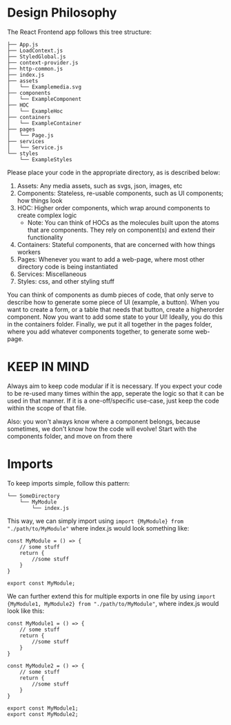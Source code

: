 # Design Philosophy

The React Frontend app follows this tree structure:

```
├── App.js
├── LoadContext.js
├── StyledGlobal.js
├── context-provider.js
├── http-common.js
├── index.js
├── assets 
│   └── Examplemedia.svg
├── components 
│   └── ExampleComponent
├── HOC
│   └── ExampleHoc
├── containers
│   └── ExampleContainer
├── pages 
│   └── Page.js
├── services
│   └── Service.js
└── styles
    └── ExampleStyles
```

Please place your code in the appropriate directory, as is described below:

1. Assets: Any media assets, such as svgs, json, images, etc
2. Components: Stateless, re-usable components, such as UI components; how things look
3. HOC: Higher order components, which wrap around components to create complex logic
    - Note: You can think of HOCs as the molecules built upon the atoms that are components. They rely on component(s) and extend their functionality
4. Containers: Stateful components, that are concerned with how things workers
5. Pages: Whenever you want to add a web-page, where most other directory code is being instantiated
6. Services: Miscellaneous
7. Styles: css, and other styling stuff

You can think of components as dumb pieces of code, that only serve to describe how to generate some piece of UI (example, a button). When you want to create a form, or a table that needs that button, create a higherorder component. Now you want to add some state to your UI! Ideally, you do this in the containers folder. Finally, we put it all together in the pages folder, where you add whatever components together, to generate some web-page. 

# KEEP IN MIND
Always aim to keep code modular if it is necessary. If you expect your code to be re-used many times within the app, seperate the logic so that it can be used in that manner. If it is a one-off/specific use-case, just keep the code within the scope of that file. 

Also: you won't always know where a component belongs, because sometimes, we don't know how the code will evolve! Start with the components folder, and move on from there

# Imports

To keep imports simple, follow this pattern:

``` 
└── SomeDirectory
    └── MyModule
        └── index.js
```

This way, we can simply import using ```import {MyModule} from "./path/to/MyModule"``` where index.js would look something like:

```
const MyModule = () => {
    // some stuff
    return {
        //some stuff
    }
}

export const MyModule;
```

We can further extend this for multiple exports in one file by using ```import {MyModule1, MyModule2} from "./path/to/MyModule"```, where index.js would look like this:


```
const MyModule1 = () => {
    // some stuff
    return {
        //some stuff
    }
}

const MyModule2 = () => {
    // some stuff
    return {
        //some stuff
    }
}

export const MyModule1;
export const MyModule2;
```